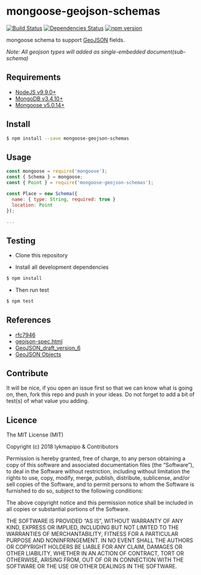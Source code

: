 # mongoose-geojson-schemas

[![Build Status](https://travis-ci.org/lykmapipo/mongoose-geojson-schemas.svg?branch=master)](https://travis-ci.org/lykmapipo/mongoose-geojson-schemas)
[![Dependencies Status](https://david-dm.org/lykmapipo/mongoose-geojson-schemas/status.svg)](https://david-dm.org/lykmapipo/mongoose-geojson-schemas)
[![npm version](https://badge.fury.io/js/mongoose-geojson-schemas.svg)](https://badge.fury.io/js/mongoose-geojson-schemas)

mongoose schema to support [GeoJSON](http://geojson.org/geojson-spec.html) fields.

*Note: All geojson types will added as single-embedded document(sub-schema)*

## Requirements
- [NodeJS v9.9.0+](https://nodejs.org)
- [MongoDB v3.4.10+](https://www.mongodb.com/)
- [Mongoose v5.0.14+](https://github.com/Automattic/mongoose)

## Install
```sh
$ npm install --save mongoose-geojson-schemas
```

## Usage

```javascript
const mongoose = require('mongoose');
const { Schema } = mongoose;
const { Point } = require('mongoose-geojson-schemas');

const Place = new Schema({
  name: { type: String, required: true }
  location: Point
});

...

```

## Testing
* Clone this repository

* Install all development dependencies
```sh
$ npm install
```
* Then run test
```sh
$ npm test
```

## References
 - [rfc7946](https://tools.ietf.org/html/rfc7946)
 - [geojson-spec.html](http://geojson.org/geojson-spec.html)
 - [GeoJSON_draft_version_6](http://wiki.geojson.org/GeoJSON_draft_version_6)
 - [GeoJSON Objects](https://docs.mongodb.com/manual/reference/geojson/)

## Contribute
It will be nice, if you open an issue first so that we can know what is going on, then, fork this repo and push in your ideas. Do not forget to add a bit of test(s) of what value you adding.

## Licence
The MIT License (MIT)

Copyright (c) 2018 lykmapipo & Contributors

Permission is hereby granted, free of charge, to any person obtaining a copy of this software and associated documentation files (the “Software”), to deal in the Software without restriction, including without limitation the rights to use, copy, modify, merge, publish, distribute, sublicense, and/or sell copies of the Software, and to permit persons to whom the Software is furnished to do so, subject to the following conditions:

The above copyright notice and this permission notice shall be included in all copies or substantial portions of the Software.

THE SOFTWARE IS PROVIDED “AS IS”, WITHOUT WARRANTY OF ANY KIND, EXPRESS OR IMPLIED, INCLUDING BUT NOT LIMITED TO THE WARRANTIES OF MERCHANTABILITY, FITNESS FOR A PARTICULAR PURPOSE AND NONINFRINGEMENT. IN NO EVENT SHALL THE AUTHORS OR COPYRIGHT HOLDERS BE LIABLE FOR ANY CLAIM, DAMAGES OR OTHER LIABILITY, WHETHER IN AN ACTION OF CONTRACT, TORT OR OTHERWISE, ARISING FROM, OUT OF OR IN CONNECTION WITH THE SOFTWARE OR THE USE OR OTHER DEALINGS IN THE SOFTWARE. 